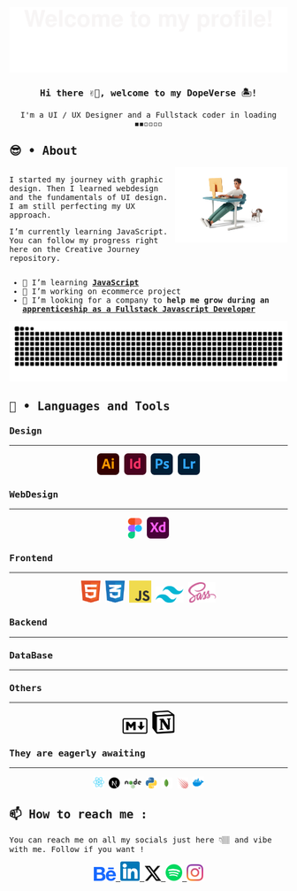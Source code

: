 ![](assets/images/header.svg)

<samp>
<h3 align="center" style="font-size:24">Hi there ✌🏽, welcome to my DopeVerse 🏝️!</h4>

<p align="center" style="font-size:20">I'm a UI / UX Designer and a Fullstack coder in loading ◾◾◽◽◽◽</p>

## 😎 &bull; About</h3>

<section style="display:flex">
   <div style="font-size:18" width="30%">
      <p>I started my journey with graphic design. Then I learned webdesign and the fundamentals of UI design. I am still perfecting my UX approach.</p>
      <p>I’m currently learning JavaScript. You can follow my progress right here on the Creative Journey repository.</p>
   </div>

   <div width="70%">
      <img src="assets/images/creator.png" alt="illustration" width="100%"/>
   </div>
</section>




<ul>
   <li>🌱 I’m learning
      <a href="https://www.udemy.com/course/the-complete-javascript-course/learn/lecture/22648205?start=3#overview" target="_blank"><b>JavaScript</b>
      </a>
   </li>

   <li>🎯 I’m working on ecommerce project</li>

   <li>👯 I’m looking for a company to <b>help me grow during an
      <a href="https://oclock.io/formations/alternance" target="_blank">apprenticeship as a Fullstack Javascript Developer</a></b>
   </li>
</ul>

<!-- Grid-snake github -->
<!-- https://github.com/marketplace/actions/generate-snake-game-from-github-contribution-grid -->

![](https://raw.githubusercontent.com/Platane/snk/output/github-contribution-grid-snake.svg)

## 🧰 &bull; Languages and Tools</h3>

### Design

---

   <div align="center">
      <img src="icons/illustrator.svg" width="40" style="padding-right:10"/>
      <img src="icons/indesign.svg" width="40" style="padding-right:10"/>
      <img src="icons/photoshop.svg" width="40" style="padding-right:10"/>
      <img src="icons/lightroom.svg" width="40" style="padding-right:10" />
   </div>

### WebDesign

---

<div align="center">
   <img src="assets/icons/figma.png" width="25" style="padding-right:10"/>
   <img src="icons/xd.svg" width="40" style="padding-right:10"/>
</div>

### Frontend

---

<div align="center">
   <img src="icons/html.svg" width="35" style="padding-right:10"/>
   <img src="icons/css.svg" width="35" style="padding-right:10"/>
   <img src="icons/javascript.svg" width="40" style="padding-right:10"/>
   <img src="icons/tailwind-css.svg" width="50" style="padding-right:10"/>
   <img src="icons/sass.svg" width="50" style="padding-right:10"/>
</div>

### Backend

---

### DataBase

---

### Others

---

<div align="center">
   <img src="icons/markdown.svg" width="45" style="padding-right:10"/>
   <img src="icons/notion.svg" width="40" style="padding-right:10"/>
</div>

### They are eagerly awaiting

---

<div align="center">
   <img src="icons/react.svg" width="20" style="padding-right:10"/>
   <img src="icons/next-js.svg" width="20" style="padding-right:10"/>
   <img src="icons/nodejs.svg" width="30" style="padding-right:10"/>
   <img src="icons/python.svg" width="20" style="padding-right:10"/>
   <img src="icons/mongodb.svg" width="20" style="padding-right:10"/>
   <img src="icons/meteor.svg" width="20" style="padding-right:10"/>
   <img src="icons/docker.svg" width="20" style="padding-right:10"/>
</div>


## 📫 How to reach me :

You can reach me on all my socials just here 👇🏽 and vibe with me. Follow if you want !

<div align="center">
   <a href="https://www.behance.net/karibbeancreative" target="_blank">
      <img src="icons/behance-2.svg" width="40" style="padding-right:10"/>
   </a>    
   <a href="" target="_blank">
      <img src="icons/linkedin.svg" width="35" style="padding-right:10"/>
   </a>
   <a href="https://twitter.com/doper_creative"  target="_blank">
      <img src="icons/x-2.svg" width="30" style="padding-right:10"/>
   </a>
   <a href="https://open.spotify.com/user/darkness971?si=01916479486d4aba"  target="_blank">
      <img src="icons/spotify.svg" width="30" style="padding-right:10"/>
   </a>
   <a href="https://www.instagram.com/karibbean.creative/"  target="_blank">
      <img src="icons/instagram.svg" width="30" style="padding-right:10"/>
   </a>

</samp>
